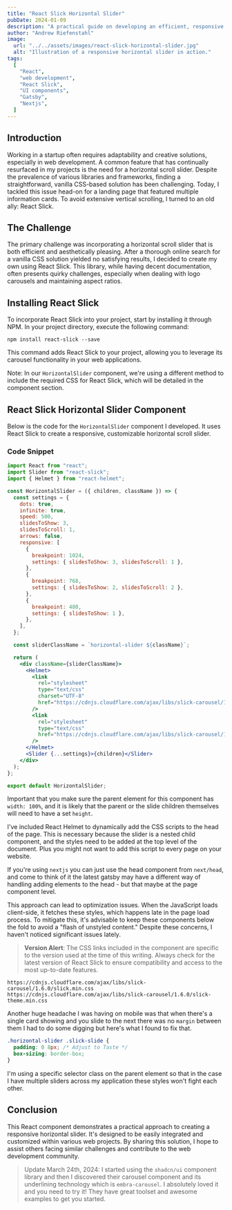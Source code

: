 ```yaml
---
title: "React Slick Horizontal Slider"
pubDate: 2024-01-09
description: "A practical guide on developing an efficient, responsive horizontal scroll slider using React Slick, tailored for modern web projects."
author: "Andrew Riefenstahl"
image:
  url: "../../assets/images/react-slick-horizontal-slider.jpg"
  alt: "Illustration of a responsive horizontal slider in action."
tags:
  [
    "React",
    "web development",
    "React Slick",
    "UI components",
    "Gatsby",
    "Nextjs",
  ]
---
```


## Introduction

Working in a startup often requires adaptability and creative solutions, especially in web development. A common feature that has continually resurfaced in my projects is the need for a horizontal scroll slider. Despite the prevalence of various libraries and frameworks, finding a straightforward, vanilla CSS-based solution has been challenging. Today, I tackled this issue head-on for a landing page that featured multiple information cards. To avoid extensive vertical scrolling, I turned to an old ally: React Slick.

## The Challenge

The primary challenge was incorporating a horizontal scroll slider that is both efficient and aesthetically pleasing. After a thorough online search for a vanilla CSS solution yielded no satisfying results, I decided to create my own using React Slick. This library, while having decent documentation, often presents quirky challenges, especially when dealing with logo carousels and maintaining aspect ratios.

## Installing React Slick

To incorporate React Slick into your project, start by installing it through NPM. In your project directory, execute the following command:

```shell
npm install react-slick --save
```

This command adds React Slick to your project, allowing you to leverage its carousel functionality in your web applications.

Note: In our `HorizontalSlider` component, we're using a different method to include the required CSS for React Slick, which will be detailed in the component section.

## React Slick Horizontal Slider Component

Below is the code for the `HorizontalSlider` component I developed. It uses React Slick to create a responsive, customizable horizontal scroll slider.

### Code Snippet

```jsx
import React from "react";
import Slider from "react-slick";
import { Helmet } from "react-helmet";

const HorizontalSlider = ({ children, className }) => {
  const settings = {
    dots: true,
    infinite: true,
    speed: 500,
    slidesToShow: 3,
    slidesToScroll: 1,
    arrows: false,
    responsive: [
      {
        breakpoint: 1024,
        settings: { slidesToShow: 3, slidesToScroll: 1 },
      },
      {
        breakpoint: 768,
        settings: { slidesToShow: 2, slidesToScroll: 2 },
      },
      {
        breakpoint: 480,
        settings: { slidesToShow: 1 },
      },
    ],
  };

  const sliderClassName = `horizontal-slider ${className}`;

  return (
    <div className={sliderClassName}>
      <Helmet>
        <link
          rel="stylesheet"
          type="text/css"
          charset="UTF-8"
          href="https://cdnjs.cloudflare.com/ajax/libs/slick-carousel/1.6.0/slick.min.css"
        />
        <link
          rel="stylesheet"
          type="text/css"
          href="https://cdnjs.cloudflare.com/ajax/libs/slick-carousel/1.6.0/slick-theme.min.css"
        />
      </Helmet>
      <Slider {...settings}>{children}</Slider>
    </div>
  );
};

export default HorizontalSlider;
```

Important that you make sure the parent element for this component has `width: 100%`, and it is likely that the parent or the slide children themselves will need to have a set `height`.

I've included React Helmet to dynamically add the CSS scripts to the head of the page. This is necessary because the slider is a nested child component, and the styles need to be added at the top level of the document. Plus you might not want to add this script to every page on your website.

If you're using `nextjs` you can just use the head component from `next/head`, and come to think of it the latest gatsby may have a different way of handling adding elements to the head - but that maybe at the page component level.

This approach can lead to optimization issues. When the JavaScript loads client-side, it fetches these styles, which happens late in the page load process. To mitigate this, it's advisable to keep these components below the fold to avoid a "flash of unstyled content." Despite these concerns, I haven't noticed significant issues lately.

> **Version Alert**: The CSS links included in the component are specific to the version used at the time of this writing. Always check for the latest version of React Slick to ensure compatibility and access to the most up-to-date features.

```plaintext
https://cdnjs.cloudflare.com/ajax/libs/slick-carousel/1.6.0/slick.min.css
https://cdnjs.cloudflare.com/ajax/libs/slick-carousel/1.6.0/slick-theme.min.css
```

Another huge headache I was having on mobile was that when there's a single card showing and you slide to the next there was no `margin` between them I had to do some digging but here's what I found to fix that.

```css
.horizontal-slider .slick-slide {
  padding: 0 8px; /* Adjust to Taste */
  box-sizing: border-box;
}
```

I'm using a specific selector class on the parent element so that in the case I have multiple sliders across my application these styles won't fight each other.

## Conclusion

This React component demonstrates a practical approach to creating a responsive horizontal slider. It's designed to be easily integrated and customized within various web projects. By sharing this solution, I hope to assist others facing similar challenges and contribute to the web development community.

> Update March 24th, 2024: I started using the `shadcn/ui` component library and then I discovered their carousel component and its underlining technology which is `embra-carousel`. I absolutely loved it and you need to try it! They have great toolset and awesome examples to get you started.